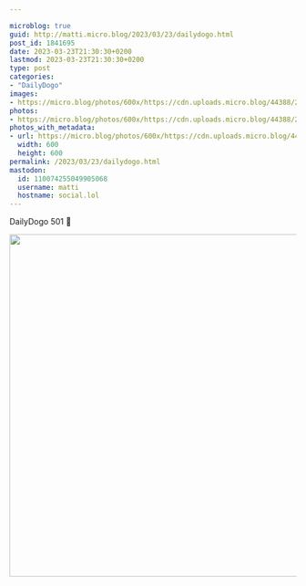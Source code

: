 ```yaml
---

microblog: true
guid: http://matti.micro.blog/2023/03/23/dailydogo.html
post_id: 1841695
date: 2023-03-23T21:30:30+0200
lastmod: 2023-03-23T21:30:30+0200
type: post
categories:
- "DailyDogo"
images:
- https://micro.blog/photos/600x/https://cdn.uploads.micro.blog/44388/2023/abba56d282.jpg
photos:
- https://micro.blog/photos/600x/https://cdn.uploads.micro.blog/44388/2023/abba56d282.jpg
photos_with_metadata:
- url: https://micro.blog/photos/600x/https://cdn.uploads.micro.blog/44388/2023/abba56d282.jpg
  width: 600
  height: 600
permalink: /2023/03/23/dailydogo.html
mastodon:
  id: 110074255049905068
  username: matti
  hostname: social.lol
---
```

DailyDogo 501 🐶

<img src="https://micro.blog/photos/600x/https://blog.martin-haehnel.de/uploads/2023/abba56d282.jpg" width="600" height="600" alt="" />
